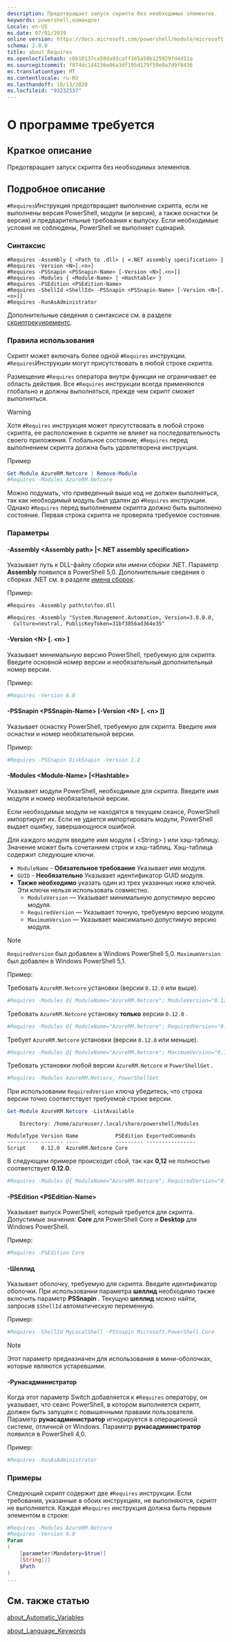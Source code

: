 ```yaml
---
description: Предотвращает запуск скрипта без необходимых элементов.
keywords: powershell,командлет
Locale: en-US
ms.date: 07/01/2019
online version: https://docs.microsoft.com/powershell/module/microsoft.powershell.core/about/about_requires?view=powershell-7&WT.mc_id=ps-gethelp
schema: 2.0.0
title: about_Requires
ms.openlocfilehash: c6b10137ca58da93caff365a50b125929fd4d11a
ms.sourcegitcommit: f874dc1d4236e06a3df195d179f59e0a7d9f8436
ms.translationtype: MT
ms.contentlocale: ru-RU
ms.lasthandoff: 10/13/2020
ms.locfileid: "93232537"
---
```

# <a name="about-requires"></a>О программе требуется

## <a name="short-description"></a>Краткое описание
Предотвращает запуск скрипта без необходимых элементов.

## <a name="long-description"></a>Подробное описание

`#Requires`Инструкция предотвращает выполнение скрипта, если не выполнены версия PowerShell, модули (и версия), а также оснастки (и версия) и предварительные требования к выпуску. Если необходимые условия не соблюдены, PowerShell не выполняет сценарий.

### <a name="syntax"></a>Синтаксис

```
#Requires -Assembly { <Path to .dll> | <.NET assembly specification> }
#Requires -Version <N>[.<n>]
#Requires -PSSnapin <PSSnapin-Name> [-Version <N>[.<n>]]
#Requires -Modules { <Module-Name> | <Hashtable> }
#Requires -PSEdition <PSEdition-Name>
#Requires -ShellId <ShellId> -PSSnapin <PSSnapin-Name> [-Version <N>[.<n>]]
#Requires -RunAsAdministrator
```

Дополнительные сведения о синтаксисе см. в разделе [скриптрекуирементс](/dotnet/api/system.management.automation.language.scriptrequirements).

### <a name="rules-for-use"></a>Правила использования

Скрипт может включать более одной `#Requires` инструкции. `#Requires`Инструкции могут присутствовать в любой строке скрипта.

Размещение `#Requires` оператора внутри функции не ограничивает ее область действия. Все `#Requires` инструкции всегда применяются глобально и должны выполняться, прежде чем скрипт сможет выполняться.

> [!WARNING]
> Хотя `#Requires` инструкция может присутствовать в любой строке скрипта, ее расположение в скрипте не влияет на последовательность своего приложения. Глобальное состояние, `#Requires` перед выполнением скрипта должна быть удовлетворена инструкция.

Пример

```powershell
Get-Module AzureRM.Netcore | Remove-Module
#Requires -Modules AzureRM.Netcore
```

Можно подумать, что приведенный выше код не должен выполняться, так как необходимый модуль был удален до `#Requires` инструкции. Однако `#Requires` перед выполнением скрипта должно быть выполнено состояние. Первая строка скрипта не проверяла требуемое состояние.

### <a name="parameters"></a>Параметры

#### <a name="-assembly-assembly-path--net-assembly-specification"></a>-Assembly \<Assembly path> |\<.NET assembly specification>

Указывает путь к DLL-файлу сборки или имени сборки .NET. Параметр **Assembly** появился в PowerShell 5,0. Дополнительные сведения о сборках .NET см. в разделе [имена сборок](/dotnet/standard/assembly/names).

Пример:

```
#Requires -Assembly path\to\foo.dll
```

```
#Requires -Assembly "System.Management.Automation, Version=3.0.0.0,
  Culture=neutral, PublicKeyToken=31bf3856ad364e35"
```

#### <a name="-version-nn"></a>-Version \<N\> [. \<n\> ]

Указывает минимальную версию PowerShell, требуемую для скрипта. Введите основной номер версии и необязательный дополнительный номер версии.

Пример:

```powershell
#Requires -Version 6.0
```

#### <a name="-pssnapin-pssnapin-name--version-nn"></a>-PSSnapin \<PSSnapin-Name\> [-Version \<N\> [. \<n\> ]]

Указывает оснастку PowerShell, требуемую для скрипта. Введите имя оснастки и номер необязательной версии.

Пример:

```powershell
#Requires -PSSnapin DiskSnapin -Version 1.2
```

#### <a name="-modules-module-name--hashtable"></a>-Modules \<Module-Name\> |\<Hashtable\>

Указывает модули PowerShell, необходимые для скрипта. Введите имя модуля и номер необязательной версии.

Если необходимые модули не находятся в текущем сеансе, PowerShell импортирует их.
Если не удается импортировать модули, PowerShell выдает ошибку, завершающуюся ошибкой.

Для каждого модуля введите имя модуля ( \<String\> ) или хэш-таблицу. Значение может быть сочетанием строк и хэш-таблиц. Хэш-таблица содержит следующие ключи.

- `ModuleName` - **Обязательное требование** Указывает имя модуля.
- `GUID` - **Необязательно** Указывает идентификатор GUID модуля.
- **Также необходимо** указать один из трех указанных ниже ключей. Эти ключи нельзя использовать совместно.
  - `ModuleVersion` — Указывает минимальную допустимую версию модуля.
  - `RequiredVersion` — Указывает точную, требуемую версию модуля.
  - `MaximumVersion` — Указывает максимально допустимую версию модуля.

> [!NOTE]
> `RequiredVersion` был добавлен в Windows PowerShell 5,0.
> `MaximumVersion` был добавлен в Windows PowerShell 5,1.

Пример:

Требовать `AzureRM.Netcore` установки (версии `0.12.0` или выше).

```powershell
#Requires -Modules @{ ModuleName="AzureRM.Netcore"; ModuleVersion="0.12.0" }
```

Требовать `AzureRM.Netcore` установку **только** версии `0.12.0` .

```powershell
#Requires -Modules @{ ModuleName="AzureRM.Netcore"; RequiredVersion="0.12.0" }
```

Требует `AzureRM.Netcore` установки (версии `0.12.0` или меньше).

```powershell
#Requires -Modules @{ ModuleName="AzureRM.Netcore"; MaximumVersion="0.12.0" }
```

Требовать установки любой версии `AzureRM.Netcore` и `PowerShellGet` .

```powershell
#Requires -Modules AzureRM.Netcore, PowerShellGet
```

При использовании `RequiredVersion` ключа убедитесь, что строка версии точно соответствует требуемой строке версии.

```powershell
Get-Module AzureRM.Netcore -ListAvailable
```

```Output
    Directory: /home/azureuser/.local/share/powershell/Modules

ModuleType Version Name            PSEdition ExportedCommands
---------- ------- ----            --------- ----------------
Script     0.12.0  AzureRM.Netcore Core
```

В следующем примере происходит сбой, так как **0,12** не полностью соответствует **0.12.0**.

```powershell
#Requires -Modules @{ ModuleName="AzureRM.Netcore"; RequiredVersion="0.12" }
```

#### <a name="-psedition-psedition-name"></a>-PSEdition \<PSEdition-Name\>

Указывает выпуск PowerShell, который требуется для скрипта. Допустимые значения: **Core** для PowerShell Core и **Desktop** для Windows PowerShell.

Пример:

```powershell
#Requires -PSEdition Core
```

#### <a name="-shellid"></a>-Шеллид

Указывает оболочку, требуемую для скрипта. Введите идентификатор оболочки. При использовании параметра **шеллид** необходимо также включить параметр **PSSnapin** .
Текущую **шеллид** можно найти, запросив `$ShellId` автоматическую переменную.

Пример:

```powershell
#Requires -ShellId MyLocalShell -PSSnapin Microsoft.PowerShell.Core
```

> [!NOTE]
> Этот параметр предназначен для использования в мини-оболочках, которые являются устаревшими.

#### <a name="-runasadministrator"></a>-Рунасадминистратор

Когда этот параметр Switch добавляется к `#Requires` оператору, он указывает, что сеанс PowerShell, в котором выполняется скрипт, должен быть запущен с повышенными правами пользователя. Параметр **рунасадминистратор** игнорируется в операционной системе, отличной от Windows. Параметр **рунасадминистратор** появился в PowerShell 4,0.

Пример:

```powershell
#Requires -RunAsAdministrator
```

### <a name="examples"></a>Примеры

Следующий скрипт содержит две `#Requires` инструкции. Если требования, указанные в обоих инструкциях, не выполняются, скрипт не выполняется. Каждая `#Requires` инструкция должна быть первым элементом в строке:

```powershell
#Requires -Modules AzureRM.Netcore
#Requires -Version 6.0
Param
(
    [parameter(Mandatory=$true)]
    [String[]]
    $Path
)
...
```

## <a name="see-also"></a>См. также статью

[about_Automatic_Variables](about_Automatic_Variables.md)

[about_Language_Keywords](about_Language_Keywords.md)
